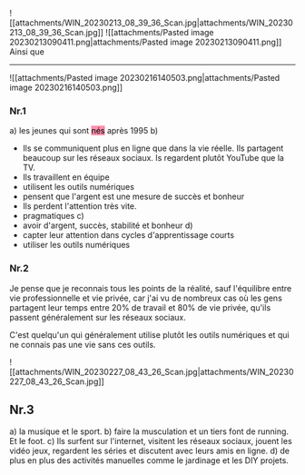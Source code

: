 ![[attachments/WIN_20230213_08_39_36_Scan.jpg|attachments/WIN_20230213_08_39_36_Scan.jpg]]
![[attachments/Pasted image 20230213090411.png|attachments/Pasted image 20230213090411.png]]
Ainsi que
***

![[attachments/Pasted image 20230216140503.png|attachments/Pasted image 20230216140503.png]]
### Nr.1
a) les jeunes qui sont <mark style="background: #FF5582A6;">nés</mark> après 1995
b) 
- Ils se communiquent plus en ligne que dans la vie réelle. Ils partagent beaucoup sur les réseaux sociaux. Is regardent plutôt YouTube que la TV.
- Ils travaillent en équipe
- utilisent les outils numériques
- pensent que l'argent est une mesure de succès et bonheur
- Ils perdent l'attention très vite.
- pragmatiques
c) 
- avoir d'argent, succès, stabilité et bonheur
d) 
- capter leur attention dans cycles d'apprentissage courts
- utiliser les outils numériques
### Nr.2

Je pense que je reconnais tous les points de la réalité, sauf l'équilibre entre vie professionnelle et vie privée, car j'ai vu de nombreux cas où les gens partagent leur temps entre 20% de travail et 80% de vie privée, qu'ils passent généralement sur les réseaux sociaux.


C'est quelqu'un qui généralement utilise plutôt les outils numériques et qui ne connais pas une vie sans ces outils.

![[attachments/WIN_20230227_08_43_26_Scan.jpg|attachments/WIN_20230227_08_43_26_Scan.jpg]]
## Nr.3

a) la musique et le sport.
b) faire la musculation et un tiers font de running. Et le foot. 
c) Ils surfent sur l'internet, visitent les réseaux sociaux, jouent les vidéo jeux, regardent les séries et discutent avec leurs amis en ligne.
d) de plus en plus des activités manuelles comme le jardinage et les DIY projets.


